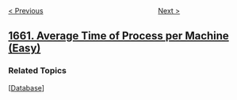 <!--|This file generated by command(leetcode description); DO NOT EDIT.    |-->
<!--+----------------------------------------------------------------------+-->
<!--|@author    openset <openset.wang@gmail.com>                           |-->
<!--|@link      https://github.com/openset                                 |-->
<!--|@home      https://github.com/openset/leetcode                        |-->
<!--+----------------------------------------------------------------------+-->

[< Previous](../correct-a-binary-tree "Correct a Binary Tree")
　　　　　　　　　　　　　　　　
[Next >](../check-if-two-string-arrays-are-equivalent "Check If Two String Arrays are Equivalent")

## [1661. Average Time of Process per Machine (Easy)](https://leetcode.com/problems/average-time-of-process-per-machine "每台机器的进程平均运行时间")



### Related Topics
  [[Database](../../tag/database/README.md)]
